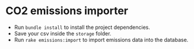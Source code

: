 # CO2 emissions importer

- Run `bundle install` to install the project dependencies.
- Save your csv inside the `storage` folder.
- Run `rake emissions:import` to import emissions data into the database.

